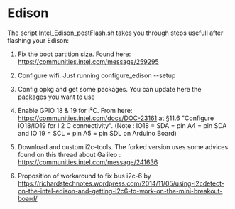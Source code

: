 Edison
======
The script Intel_Edison_postFlash.sh takes you through steps usefull after flashing your Edison:

1. Fix the boot partition size. Found here: https://communities.intel.com/message/259295

2. Configure wifi. Just running configure_edison --setup

3. Config opkg and get some packages. You can update here the packages you want to use

4. Enable GPIO 18 & 19 for I²C. From here: https://communities.intel.com/docs/DOC-23161 at §11.6 "Configure IO18/IO19 for I 2 C connectivity". (Note : IO18 = SDA = pin A4 = pin SDA and IO 19 = SCL = pin A5 = pin SDL on Arduino Board)

5. Download and custom i2c-tools. The forked version uses some advices found on this thread about Galileo : https://communities.intel.com/message/241636

6. Proposition of workaround to fix bus i2c-6 by https://richardstechnotes.wordpress.com/2014/11/05/using-i2cdetect-on-the-intel-edison-and-getting-i2c6-to-work-on-the-mini-breakout-board/
